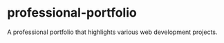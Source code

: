 # professional-portfolio
A professional portfolio that highlights various web development projects. 
